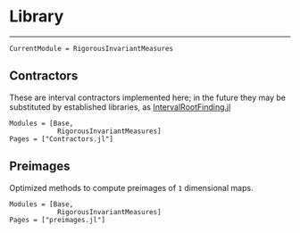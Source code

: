 # Library

---

```@meta
CurrentModule = RigorousInvariantMeasures
```

## Contractors
These are interval contractors implemented here; in the future they may be substituted by established libraries, as [IntervalRootFinding.jl]()
```@autodocs
Modules = [Base, 
            RigorousInvariantMeasures]
Pages = ["Contractors.jl"]
```

## Preimages
Optimized methods to compute preimages of ``1`` dimensional maps.

```@autodocs
Modules = [Base, 
            RigorousInvariantMeasures]
Pages = ["preimages.jl"]
```


